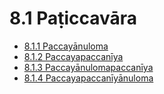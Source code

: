 

# 8.1 Paṭiccavāra

* [8.1.1 Paccayānuloma](8.1/8.1.1.md)
* [8.1.2 Paccayapaccanīya](8.1/8.1.2.md)
* [8.1.3 Paccayānulomapaccanīya](8.1/8.1.3.md)
* [8.1.4 Paccayapaccanīyānuloma](8.1/8.1.4.md)



